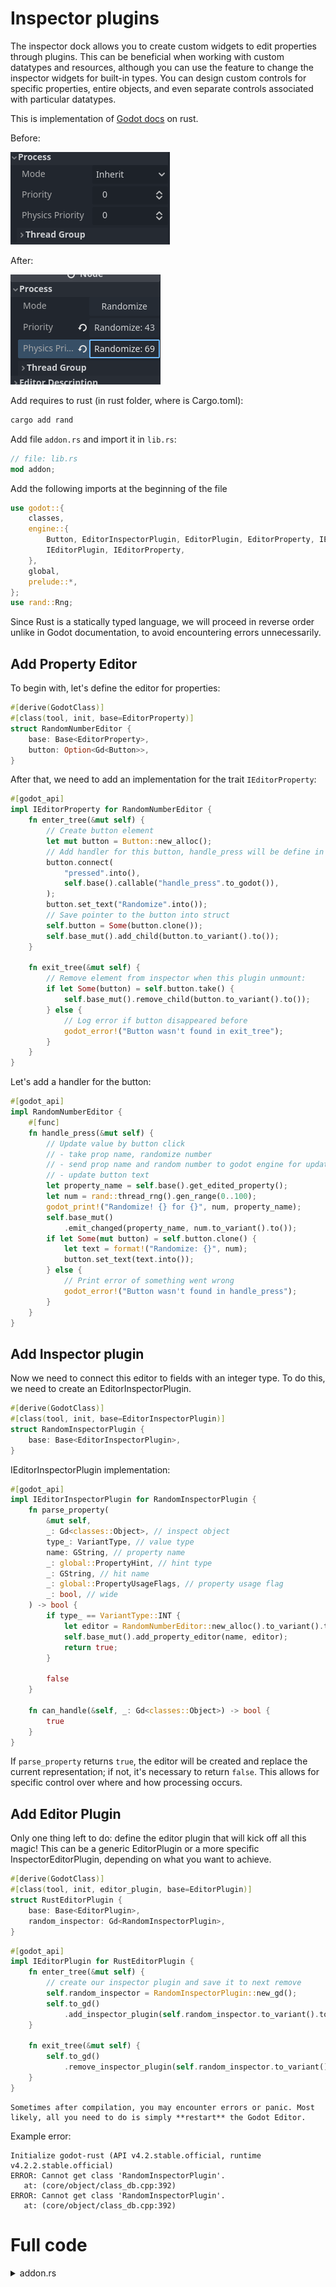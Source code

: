 <!--
  ~ Copyright (c) godot-rust; Bromeon and contributors.
  ~ This Source Code Form is subject to the terms of the Mozilla Public
  ~ License, v. 2.0. If a copy of the MPL was not distributed with this
  ~ file, You can obtain one at https://mozilla.org/MPL/2.0/.
-->

# Inspector plugins

The inspector dock allows you to create custom widgets to edit properties through plugins. This can be beneficial when working with custom datatypes and resources, although you can use the feature to change the inspector widgets for built-in types. You can design custom controls for specific properties, entire objects, and even separate controls associated with particular datatypes.

This is implementation of [Godot docs](https://docs.godotengine.org/en/stable/tutorials/plugins/editor/inspector_plugins.html) on rust.

Before:

![Before](./images/before.png)

After:

![After](./images/after.png)

Add requires to rust (in rust folder, where is Cargo.toml):
```sh
cargo add rand
```

Add file `addon.rs` and import it in `lib.rs`:
```rs
// file: lib.rs
mod addon;
```

Add the following imports at the beginning of the file
```rs
use godot::{
    classes,
    engine::{
        Button, EditorInspectorPlugin, EditorPlugin, EditorProperty, IEditorInspectorPlugin,
        IEditorPlugin, IEditorProperty,
    },
    global,
    prelude::*,
};
use rand::Rng;
```

Since Rust is a statically typed language, we will proceed in reverse order unlike in Godot documentation, to avoid encountering errors unnecessarily.

## Add Property Editor

To begin with, let's define the editor for properties:
```rs
#[derive(GodotClass)]
#[class(tool, init, base=EditorProperty)]
struct RandomNumberEditor {
    base: Base<EditorProperty>,
    button: Option<Gd<Button>>,
}
```

After that, we need to add an implementation for the trait `IEditorProperty`:
```rs
#[godot_api]
impl IEditorProperty for RandomNumberEditor {
    fn enter_tree(&mut self) {
        // Create button element
        let mut button = Button::new_alloc();
        // Add handler for this button, handle_press will be define in another impl
        button.connect(
            "pressed".into(),
            self.base().callable("handle_press".to_godot()),
        );
        button.set_text("Randomize".into());
        // Save pointer to the button into struct
        self.button = Some(button.clone());
        self.base_mut().add_child(button.to_variant().to());
    }

    fn exit_tree(&mut self) {
        // Remove element from inspector when this plugin unmount:
        if let Some(button) = self.button.take() {
            self.base_mut().remove_child(button.to_variant().to());
        } else {
            // Log error if button disappeared before
            godot_error!("Button wasn't found in exit_tree");
        }
    }
}
```

Let's add a handler for the button:
```rs
#[godot_api]
impl RandomNumberEditor {
    #[func]
    fn handle_press(&mut self) {
        // Update value by button click
        // - take prop name, randomize number
        // - send prop name and random number to godot engine for update value
        // - update button text
        let property_name = self.base().get_edited_property();
        let num = rand::thread_rng().gen_range(0..100);
        godot_print!("Randomize! {} for {}", num, property_name);
        self.base_mut()
            .emit_changed(property_name, num.to_variant().to());
        if let Some(mut button) = self.button.clone() {
            let text = format!("Randomize: {}", num);
            button.set_text(text.into());
        } else {
            // Print error of something went wrong
            godot_error!("Button wasn't found in handle_press");
        }
    }
}
```

## Add Inspector plugin

Now we need to connect this editor to fields with an integer type.
To do this, we need to create an EditorInspectorPlugin.
```rs
#[derive(GodotClass)]
#[class(tool, init, base=EditorInspectorPlugin)]
struct RandomInspectorPlugin {
    base: Base<EditorInspectorPlugin>,
}
```

IEditorInspectorPlugin implementation:
```rs
#[godot_api]
impl IEditorInspectorPlugin for RandomInspectorPlugin {
    fn parse_property(
        &mut self,
        _: Gd<classes::Object>, // inspect object
        type_: VariantType, // value type
        name: GString, // property name
        _: global::PropertyHint, // hint type
        _: GString, // hit name
        _: global::PropertyUsageFlags, // property usage flag
        _: bool, // wide
    ) -> bool {
        if type_ == VariantType::INT {
            let editor = RandomNumberEditor::new_alloc().to_variant().to();
            self.base_mut().add_property_editor(name, editor);
            return true;
        }

        false
    }

    fn can_handle(&self, _: Gd<classes::Object>) -> bool {
        true
    }
}
```

If `parse_property` returns `true`, the editor will be created and replace the current representation; if not, it's necessary to return `false`. This allows for specific control over where and how processing occurs.

## Add Editor Plugin

Only one thing left to do: define the editor plugin that will kick off all this magic! This can be a generic EditorPlugin or a more specific InspectorEditorPlugin, depending on what you want to achieve.


```rs
#[derive(GodotClass)]
#[class(tool, init, editor_plugin, base=EditorPlugin)]
struct RustEditorPlugin {
    base: Base<EditorPlugin>,
    random_inspector: Gd<RandomInspectorPlugin>,
}
```

```rs
#[godot_api]
impl IEditorPlugin for RustEditorPlugin {
    fn enter_tree(&mut self) {
        // create our inspector plugin and save it to next remove
        self.random_inspector = RandomInspectorPlugin::new_gd();
        self.to_gd()
            .add_inspector_plugin(self.random_inspector.to_variant().to());
    }

    fn exit_tree(&mut self) {
        self.to_gd()
            .remove_inspector_plugin(self.random_inspector.to_variant().to());
    }
}
```

```admonish danger title="Troubleshooting"
Sometimes after compilation, you may encounter errors or panic. Most likely, all you need to do is simply **restart** the Godot Editor.
```
Example error:

```log
Initialize godot-rust (API v4.2.stable.official, runtime v4.2.2.stable.official)
ERROR: Cannot get class 'RandomInspectorPlugin'.
   at: (core/object/class_db.cpp:392)
ERROR: Cannot get class 'RandomInspectorPlugin'.
   at: (core/object/class_db.cpp:392)
```

# Full code

<details>
  <summary>addon.rs</summary>

  ```rs
      use godot::{
          classes,
          engine::{
              Button, EditorInspectorPlugin, EditorPlugin, EditorProperty, IEditorInspectorPlugin,
              IEditorPlugin, IEditorProperty,
          },
          global,
          prelude::*,
      };
      use rand::Rng;

      #[derive(GodotClass)]
      #[class(tool, init, editor_plugin, base=EditorPlugin)]
      struct RustEditorPlugin {
          base: Base<EditorPlugin>,
          random_inspector: Gd<RandomInspectorPlugin>,
      }

      #[godot_api]
      impl IEditorPlugin for RustEditorPlugin {
          fn enter_tree(&mut self) {
              self.random_inspector = RandomInspectorPlugin::new_gd();
              self.to_gd()
                  .add_inspector_plugin(self.random_inspector.to_variant().to());
          }

          fn exit_tree(&mut self) {
              self.to_gd()
                  .remove_inspector_plugin(self.random_inspector.to_variant().to());
          }
      }

      #[derive(GodotClass)]
      #[class(tool, init, base=EditorInspectorPlugin)]
      struct RandomInspectorPlugin {
          base: Base<EditorInspectorPlugin>,
      }

      #[godot_api]
      impl IEditorInspectorPlugin for RandomInspectorPlugin {
          fn parse_property(
              &mut self,
              _: Gd<classes::Object>,
              type_: VariantType,
              name: GString,
              _: global::PropertyHint,
              _: GString,
              _: global::PropertyUsageFlags,
              _: bool,
          ) -> bool {
              if type_ == VariantType::INT {
                  self.base_mut()
                      .add_property_editor(name, RandomNumberEditor::new_alloc().to_variant().to());
                  return true;
              }

              false
          }

          fn can_handle(&self, _: Gd<classes::Object>) -> bool {
              true
          }
      }

      #[derive(GodotClass)]
      #[class(tool, init, base=EditorProperty)]
      struct RandomNumberEditor {
          base: Base<EditorProperty>,
          button: Option<Gd<Button>>,
      }

      #[godot_api]
      impl RandomNumberEditor {
          #[func]
          fn handle_press(&mut self) {
              let property_name = self.base().get_edited_property();
              let num = rand::thread_rng().gen_range(0..100);
              godot_print!("Randomize! {} for {}", num, property_name);
              self.base_mut()
                  .emit_changed(property_name, num.to_variant().to());
              if let Some(mut button) = self.button.clone() {
                  let text = format!("Randomize: {}", num);
                  button.set_text(text.into());
              } else {
                  godot_error!("Button wasn't found in handle_press");
              }
          }
      }

      #[godot_api]
      impl IEditorProperty for RandomNumberEditor {
          fn enter_tree(&mut self) {
              let mut button = Button::new_alloc();
              button.connect(
                  "pressed".into(),
                  self.base().callable("handle_press".to_godot()),
              );
              button.set_text("Randomize".into());
              self.base_mut().add_child(button.to_variant().to());
              self.button = Some(button);
          }

          fn exit_tree(&mut self) {
              if let Some(button) = self.button.take() {
                  self.base_mut().remove_child(button.to_variant().to());
              } else {
                  godot_error!("Button wasn't found in exit_tree");
              }
          }
      }
  ```
</details>